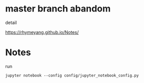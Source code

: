 # master branch abandom

detail

https://rhymeyang.github.io/Notes/


# Notes

run 

    jupyter notebook --config config/jupyter_notebook_config.py

